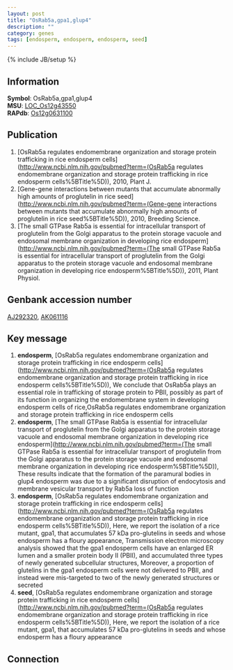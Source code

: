 ```yaml
---
layout: post
title: "OsRab5a,gpa1,glup4"
description: ""
category: genes
tags: [endosperm, endosperm, endosperm, seed]
---
```

{% include JB/setup %}

## Information
__Symbol__: OsRab5a,gpa1,glup4  
__MSU__: [LOC_Os12g43550](http://rice.plantbiology.msu.edu/cgi-bin/ORF_infopage.cgi?orf=LOC_Os12g43550)  
__RAPdb__: [Os12g0631100](http://rapdb.dna.affrc.go.jp/viewer/gbrowse_details/irgsp1?name=Os12g0631100)  

## Publication
1. [OsRab5a regulates endomembrane organization and storage protein trafficking in rice endosperm cells](http://www.ncbi.nlm.nih.gov/pubmed?term=(OsRab5a regulates endomembrane organization and storage protein trafficking in rice endosperm cells%5BTitle%5D)), 2010, Plant J.
2. [Gene-gene interactions between mutants that accumulate abnormally high amounts of proglutelin in rice seed](http://www.ncbi.nlm.nih.gov/pubmed?term=(Gene-gene interactions between mutants that accumulate abnormally high amounts of proglutelin in rice seed%5BTitle%5D)), 2010, Breeding Science.
3. [The small GTPase Rab5a is essential for intracellular transport of proglutelin from the Golgi apparatus to the protein storage vacuole and endosomal membrane organization in developing rice endosperm](http://www.ncbi.nlm.nih.gov/pubmed?term=(The small GTPase Rab5a is essential for intracellular transport of proglutelin from the Golgi apparatus to the protein storage vacuole and endosomal membrane organization in developing rice endosperm%5BTitle%5D)), 2011, Plant Physiol.

## Genbank accession number
[AJ292320](http://www.ncbi.nlm.nih.gov/nuccore/AJ292320), [AK061116](http://www.ncbi.nlm.nih.gov/nuccore/AK061116)

## Key message
1. __endosperm__, [OsRab5a regulates endomembrane organization and storage protein trafficking in rice endosperm cells](http://www.ncbi.nlm.nih.gov/pubmed?term=(OsRab5a regulates endomembrane organization and storage protein trafficking in rice endosperm cells%5BTitle%5D)),  We conclude that OsRab5a plays an essential role in trafficking of storage protein to PBII, possibly as part of its function in organizing the endomembrane system in developing endosperm cells of rice,OsRab5a regulates endomembrane organization and storage protein trafficking in rice endosperm cells
2. __endosperm__, [The small GTPase Rab5a is essential for intracellular transport of proglutelin from the Golgi apparatus to the protein storage vacuole and endosomal membrane organization in developing rice endosperm](http://www.ncbi.nlm.nih.gov/pubmed?term=(The small GTPase Rab5a is essential for intracellular transport of proglutelin from the Golgi apparatus to the protein storage vacuole and endosomal membrane organization in developing rice endosperm%5BTitle%5D)),  These results indicate that the formation of the paramural bodies in glup4 endosperm was due to a significant disruption of endocytosis and membrane vesicular transport by Rab5a loss of function
3. __endosperm__, [OsRab5a regulates endomembrane organization and storage protein trafficking in rice endosperm cells](http://www.ncbi.nlm.nih.gov/pubmed?term=(OsRab5a regulates endomembrane organization and storage protein trafficking in rice endosperm cells%5BTitle%5D)),  Here, we report the isolation of a rice mutant, gpa1, that accumulates 57 kDa pro-glutelins in seeds and whose endosperm has a floury appearance, Transmission electron microscopy analysis showed that the gpa1 endosperm cells have an enlarged ER lumen and a smaller protein body II (PBII), and accumulated three types of newly generated subcellular structures, Moreover, a proportion of glutelins in the gpa1 endosperm cells were not delivered to PBII, and instead were mis-targeted to two of the newly generated structures or secreted
4. __seed__, [OsRab5a regulates endomembrane organization and storage protein trafficking in rice endosperm cells](http://www.ncbi.nlm.nih.gov/pubmed?term=(OsRab5a regulates endomembrane organization and storage protein trafficking in rice endosperm cells%5BTitle%5D)),  Here, we report the isolation of a rice mutant, gpa1, that accumulates 57 kDa pro-glutelins in seeds and whose endosperm has a floury appearance

## Connection


